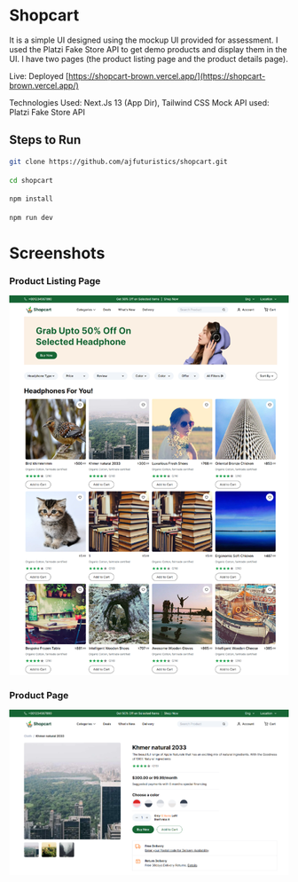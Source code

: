# Shopcart

It is a simple UI designed using the mockup UI provided for assessment. I used the Platzi Fake Store API to get demo products and display them in the UI. I have two pages (the product listing page and the product details page).

Live: Deployed [https://shopcart-brown.vercel.app/](https://shopcart-brown.vercel.app/)

Technologies Used: Next.Js 13 (App Dir), Tailwind CSS
Mock API used: Platzi Fake Store API

## Steps to Run

```bash
git clone https://github.com/ajfuturistics/shopcart.git

cd shopcart

npm install

npm run dev
```

# Screenshots

### Product Listing Page

![screenshot1](screenshots/screenshot1.png)

### Product Page

![screenshot2](screenshots/screenshot2.png)
